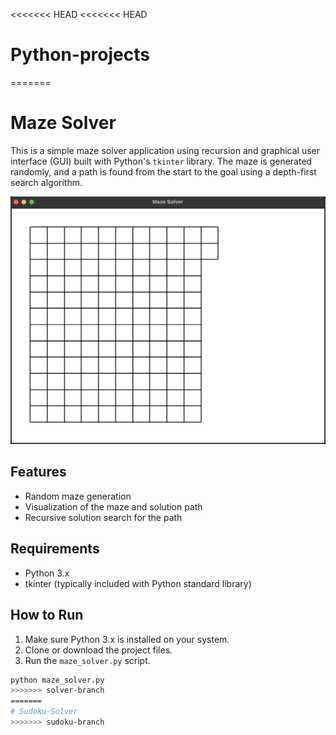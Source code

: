 <<<<<<< HEAD
<<<<<<< HEAD
# Python-projects
=======
# Maze Solver

This is a simple maze solver application using recursion and graphical user interface (GUI) built with Python's `tkinter` library. The maze is generated randomly, and a path is found from the start to the goal using a depth-first search algorithm.

![alt text](GIF.gif)

## Features

- Random maze generation
- Visualization of the maze and solution path
- Recursive solution search for the path

## Requirements

- Python 3.x
- tkinter (typically included with Python standard library)

## How to Run

1. Make sure Python 3.x is installed on your system.
2. Clone or download the project files.
3. Run the `maze_solver.py` script.

```bash
python maze_solver.py
>>>>>>> solver-branch
=======
# Sudoku-Solver
>>>>>>> sudoku-branch
